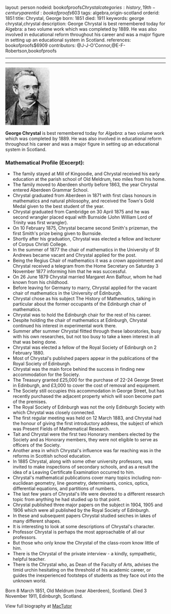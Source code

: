 layout: person
nodeid: bookofproofs$Chrystal
categories: history,19th-century
parentid: bookofproofs$603
tags: algebra,origin-scotland
orderid: 1851
title: Chrystal, George
born: 1851
died: 1911
keywords: george chrystal,chrystal
description: George Chrystal is best remembered today for Algebra: a two volume work which was completed by 1889. He was also involved in educational reform throughout his career and was a major figure in setting up an educational system in Scotland.
references: bookofproofs$6909
contributors: @J-J-O'Connor,@E-F-Robertson,bookofproofs

---



---

![Chrystal.jpg](https://github.com/bookofproofs/bookofproofs.github.io/blob/main/_sources/_assets/images/portraits/Chrystal.jpg?raw=true)

**George Chrystal** is best remembered today for _Algebra_: a two volume work which was completed by 1889. He was also involved in educational reform throughout his career and was a major figure in setting up an educational system in Scotland.

### Mathematical Profile (Excerpt):
* The family stayed at Mill of Kingoodie, and Chrystal received his early education at the parish school of Old Meldrum, two miles from his home.
* The family moved to Aberdeen shortly before 1863, the year Chrystal entered Aberdeen Grammar School.
* Chrystal graduated from Aberdeen in 1871 with first class honours in mathematics and natural philosophy, and received the Town's Gold Medal given to the best student of the year.
* Chrystal graduated from Cambridge on 30 April 1875 and he was second wrangler placed equal with Burnside (John William Lord of Trinity was first wrangler).
* On 10 February 1875, Chrystal became second Smith's prizeman, the first Smith's prize being given to Burnside.
* Shortly after his graduation, Chrystal was elected a fellow and lecturer of Corpus Christi College.
* In the summer of 1877 the chair of mathematics in the University of St Andrews became vacant and Chrystal applied for the post.
* Being the Regius Chair of mathematics it was a crown appointment and Chrystal received a telegram from the Home Secretary on Saturday 3 November 1877 informing him that he was successful.
* On 26 June 1879 Chrystal married Margaret Ann Balfour, whom he had known from his childhood.
* Before leaving for Germany to marry, Chrystal applied for the vacant chair of mathematics in the University of Edinburgh.
* Chrystal chose as his subject The History of Mathematics, talking in particular about the former occupants of the Edinburgh chair of mathematics.
* Chrystal was to hold the Edinburgh chair for the rest of his career.
* Despite holding the chair of mathematics at Edinburgh, Chrystal continued his interest in experimental work there.
* Summer after summer Chrystal flitted through these laboratories, busy with his own researches, but not too busy to take a keen interest in all that was being done.
* Chrystal was elected a fellow of the Royal Society of Edinburgh on 2 February 1880.
* Most of Chrystal's published papers appear in the publications of the Royal Society of Edinburgh.
* Chrystal was the main force behind the success in finding new accommodation for the Society.
* The Treasury granted £25,000 for the purchase of 22-24 George Street in Edinburgh, and £3,000 to cover the cost of removal and equipment.
* The Society still occupies this accommodation in George Street, but has recently purchased the adjacent property which will soon become part of the premises.
* The Royal Society of Edinburgh was not the only Edinburgh Society with which Chrystal was closely connected.
* The first regular meeting was held on 12 March 1883, and Chrystal had the honour of giving the first introductory address, the subject of which was Present Fields of Mathematical Research.
* Tait and Chrystal were the first two Honorary members elected by the Society and as Honorary members, they were not eligible to serve as officers of the Society.
* Another area in which Chrystal's influence was far reaching was in the reforms in Scottish school education.
* In 1885 Chrystal, along with some other university professors, was invited to make inspections of secondary schools, and as a result the idea of a Leaving Certificate Examination occurred to him.
* Chrystal's mathematical publications cover many topics including non-euclidean geometry, line geometry, determinants, conics, optics, differential equations, and partitions of numbers.
* The last few years of Chrystal's life were devoted to a different research topic from anything he had studied up to that point.
* Chrystal published three major papers on the subject in 1904, 1905 and 1906 which were all published by the Royal Society of Edinburgh.
* In these and subsequent papers Chrystal studied seiches in lakes of many different shapes.
* It is interesting to look at some descriptions of Chrystal's character.
* Professor Chrystal is perhaps the most approachable of all our professors.
* But those who only know the Chrystal of the class-room know little of him.
* There is the Chrystal of the private interview - a kindly, sympathetic, helpful teacher.
* There is the Chrystal who, as Dean of the Faculty of Arts, advises the timid urchin hesitating on the threshold of his academic career, or guides the inexperienced footsteps of students as they face out into the unknown world.

Born 8 March 1851, Old Meldrum (near Aberdeen), Scotland. Died 3 November 1911, Edinburgh, Scotland.

View full biography at [MacTutor](https://mathshistory.st-andrews.ac.uk/Biographies/Chrystal/)
